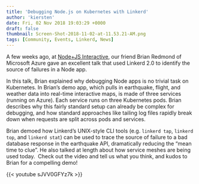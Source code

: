 ```yaml
---
title: 'Debugging Node.js on Kubernetes with Linkerd'
author: 'kiersten'
date: Fri, 02 Nov 2018 19:03:29 +0000
draft: false
thumbnail: Screen-Shot-2018-11-02-at-11.53.21-AM.png
tags: [Community, Events, Linkerd, News]
---
```


A few weeks ago, at [Node+JS
Interactive](https://events.linuxfoundation.org/events/node-js-interactive-2018/),
our friend Brian Redmond of Microsoft Azure gave an excellent talk that used
Linkerd 2.0 to identify the source of failures in a Node app.

In this talk, Brian explained why debugging Node apps is no trivial task on
Kubernetes. In Brian’s demo app, which pulls in earthquake, flight, and weather
data into real-time interactive maps, is made of three services (running on
Azure). Each service runs on three Kubernetes pods. Brian describes why this
fairly standard setup can already be complex for debugging, and how standard
approaches like tailing log files rapidly break down when requests are split
across pods and services.

Brian demoed how Linkerd’s UNIX-style CLI tools (e.g. `linkerd tap`, `linkerd
top`, and `linkerd stat`) can be used to trace the source of failure to a bad
database response in the earthquake API, dramatically reducing the “mean time to
clue”. He also talked at length about how service meshes are being used today.
 Check out the video and tell us what you think, and kudos to Brian for a
compelling demo!

{{< youtube sJVV0GFYz7k >}}

